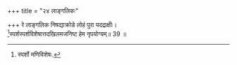 +++
title = "२४ लाङ्गलिकः"

+++
रे लाङ्गलिक निषद्याक्रोडे लोहं पुरा यदद्राक्षीः।  
[^2]स्पर्शस्पर्शविशेषात्तदखिलमजनिष्ट हेम नृपयोग्यम्॥ 39 ॥  
  
[^2]: स्पर्शो मणिविशेषः.
